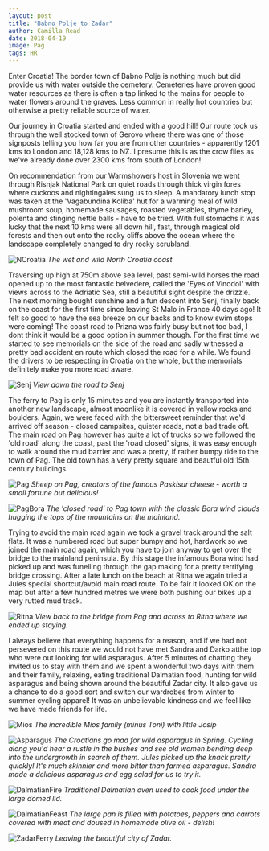 ```yaml
---
layout: post
title: "Babno Polje to Zadar"
author: Camilla Read
date: 2018-04-19
image: Pag
tags: HR
---
```


Enter Croatia! The border town of Babno Polje is nothing much but did provide us with water outside the cemetery. Cemeteries have proven good water resources as there is often a tap linked to the mains for people to water flowers around the graves. Less common in really hot countries but otherwise a pretty reliable source of water.  

Our journey in Croatia started and ended with a good hill! Our route took us through the well stocked town of Gerovo where there was one of those signposts telling you how far you are from other countries - apparently 1201 kms to London and 18,128 kms to NZ. I presume this is as the crow flies as we've already done over 2300 kms from south of London!

On recommendation from our Warmshowers host in Slovenia we went through Risnjak National Park on quiet roads through thick virgin fores where cuckoos and nightingales sung us to sleep. A mandatory lunch stop was taken at the 'Vagabundina Koliba' hut for a warming meal of wild mushroom soup, homemade sausages, roasted vegetables, thyme barley, polenta and stinging nettle balls - have to be tried. With full stomachs it was lucky that the next 10 kms were all down hill, fast, through magical old forests and then out onto the rocky cliffs above the ocean where the landscape completely changed to dry rocky scrubland. 

![NCroatia](assets/img/NCroatia.JPG) *The wet and wild North Croatia coast*  

Traversing up high at 750m above sea level, past semi-wild horses the road opened up to the most fantastic belvedere, called the 'Eyes of Vinodol' with views across to the Adriatic Sea, still a beautiful sight despite the drizzle. The next morning bought sunshine and a fun descent into Senj, finally back on the coast for the first time since leaving St Malo in France 40 days ago! It felt so good to have the sea breeze on our backs and to know swim stops were coming! The coast road to Prizna was fairly busy but not too bad, I dont think it would be a good option in summer though. For the first time we started to see memorials on the side of the road and sadly witnessed a pretty bad accident en route which closed the road for a while. We found the drivers to be respecting in Croatia on the whole, but the memorials definitely make you more road aware.  

![Senj](assets/img/Senj.JPG) *View down the road to Senj*  

The ferry to Pag is only 15 minutes and you are instantly transported into another new landscape, almost moonlike it is covered in yellow rocks and boulders. Again, we were faced with the bittersweet reminder that we'd arrived off season - closed campsites, quieter roads, not a bad trade off. The main road on Pag however has quite a lot of trucks so we followed the 'old road' along the coast, past the 'road closed' signs, it was easy enough to walk around the mud barrier and was a pretty, if rather bumpy ride to the town of Pag. The old town has a very pretty square and beautful old 15th century buildings. 

![Pag](assets/img/Pag.JPG) *Sheep on Pag, creators of the famous Paskisur cheese - worth a small fortune but delicious!*  

![PagBora](assets/img/PagBora.jpg) *The 'closed road' to Pag town with the classic Bora wind clouds hugging the tops of the mountains on the mainland.*  

Trying to avoid the main road again we took a gravel track around the salt flats. It was a numbered road but super bumpy and hot, hardwork so we joined the main road again, which you have to join anyway to get over the bridge to the mainland peninsula. By this stage the infamous Bora wind had picked up and was funelling through the gap making for a pretty terrifying bridge crossing. After a late lunch on the beach at Ritna we again tried a Jules special shortcut/avoid main road route. To be fair it looked OK on the map but after a few hundred metres we were both pushing our bikes up a very rutted mud track. 

![Ritna](assets/img/Ritna.JPG) *View back to the bridge from Pag and across to Ritna where we ended up staying.*  

I always believe that everything happens for a reason, and if we had not persevered on this route we would not have met Sandra and Darko atthe top who were out looking for wild asparagus. After 5 minutes of chatting they invited us to stay with them and we spent a wonderful two days with them and their family, relaxing, eating traditional Dalmatian food, hunting for wild asparagus and being shown around the beautiful Zadar city. It also gave us a chance to do a good sort and switch our wardrobes from winter to summer cycling apparel! It was an unbelievable kindness and we feel like we have made friends for life.

![Mios](assets/img/Mios.jpg) *The incredible Mios family (minus Toni) with little Josip*  

![Asparagus](assets/img/Asparagus.jpg) *The Croatians go mad for wild asparagus in Spring. Cycling along you'd hear a rustle in the bushes and see old women bending deep into the undergrowth in search of them. Jules picked up the knack pretty quickly! It's much skinnier and more bitter than farmed asparagus. Sandra made a delicious asparagus and egg salad for us to try it.*  

![DalmatianFire](assets/img/DalmatianFire.jpg) *Traditional Dalmatian oven used to cook food under the large domed lid.*

![DalmatianFeast](assets/img/DalmatianFeast.jpg) *The large pan is filled with potatoes, peppers and carrots covered with meat and doused in homemade olive oil - delish!*  

![ZadarFerry](assets/img/ZadarFerry.JPG) *Leaving the beautiful city of Zadar.*  


